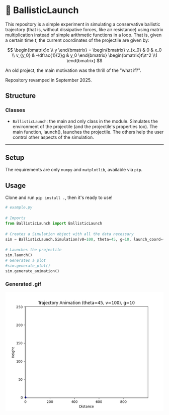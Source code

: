 # 🚀 BallisticLaunch

This repository is a simple experiment in simulating a conservative ballistic trajectory (that is, without dissipative forces, like air resistance) using matrix multiplication instead of simple arithmetic functions in a loop. 
That is, given a certain time $t$, the current coordinates of the projectile are given by:

$$ \begin{bmatrix}x \\ y \end{bmatrix} = \begin{bmatrix} v_{x_0} & 0 & x_0 \\ v_{y_0} & -\dfrac{1}{2}g & y_0 \end{bmatrix} \begin{bmatrix}t\\t^2 \\1 \end{bmatrix} $$

An old project, the main motivation was the thrill of the "what if?".

Repository revamped in September 2025.

## Structure

### Classes

- ``BallisticLaunch``: the main and only class in the module. Simulates the environment of the projectile (and the projectile's properties too). The main function, launch(), launches the projectile. The others help the user control other aspects of the simulation.

---

## Setup

The requirements are only ``numpy`` and ``matplotlib``, available via ``pip``.

## Usage
 
Clone and run ``pip install .``, then it's ready to use!

```py
# example.py

# Imports
from BallisticLaunch import BallisticLaunch

# Creates a Simulation object with all the data necessary 
sim = BallisticLaunch.Simulation(v0=100, theta=45, g=10, launch_coord=(0, 0), step=0.1)

# Launches the projectile 
sim.launch()
# Generates a plot
#sim.generate_plot()
sim.generate_animation()
```

### Generated .gif

![](/examples/example_anim.gif)